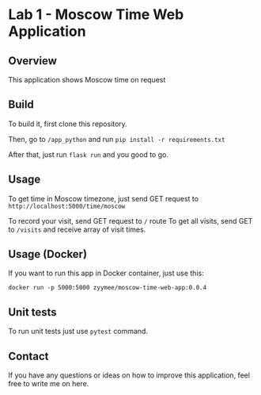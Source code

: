 # Lab 1 - Moscow Time Web Application

## Overview

This application shows Moscow time on request

## Build

To build it, first clone this repository.

Then, go to `/app_python` and run `pip install -r requirements.txt`

After that, just run `flask run` and you good to go.

## Usage

To get time in Moscow timezone, just send GET request to `http://localhost:5000/time/moscow`

To record your visit, send GET request to `/` route
To get all visits, send GET to `/visits` and receive array of visit times.

## Usage (Docker)

If you want to run this app in Docker container, just use this:

```
docker run -p 5000:5000 zyymee/moscow-time-web-app:0.0.4
```

## Unit tests

To run unit tests just use `pytest` command.

## Contact

If you have any questions or ideas on how to improve this application, feel free to write me on here.